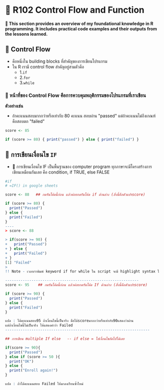 # 🌻 R102 Control Flow and Function
**📝 This section provides an overview of my foundational knowledge in R programming. It includes practical code examples and their outputs from the lessons learned.**
## 🍁 Control Flow 
- คือหนึ่งใน building blocks ที่สำคัญของการเขียนโปรแกรม
- ใน R เรามี control flow สำคัญอยู่สามตัวคือ
  - 1.`if`
  - 2.`for`
  - 3.`while`
### 🌵 หน้าที่ของ Control Flow คือการควบคุมพฤติกรรมของโปรแกรมที่เราเขียน 
**ตัวอย่างเช่น**
- ถ้าคะแนนสอบมากกว่าหรือเท่ากับ 80 คะแนน สอบผ่าน "passed" แต่ถ้าคะแนนไม่ถึงเกณฑ์คือสอบตก "failed"
```r
score <- 85

if (score >= 80) { print("passed") } else { print("failed") }
```
## 🍁 การเขียนเงื่อนไข `IF`
- 🌵 การเขียนเงื่อนไข IF เป็นพื้นฐานของ computer program ทุกภาษาจะมีโครงสร้างการเขียนเหมือนกันเลย คือ condition, if TRUE, else FALSE
```r
#if 
# =IF() in google sheets

score <- 88   ## กดรันโค้ดนี้ก่อน แล้วค่อยกดรันโค้ด if ด้านล่าง (สิ่งนี้คือตัวแปรscore)

if (score >= 80) {
  print("Passed")
} else {
  print("Failed")
}
----
> score <- 88 

> if(score >= 90) {
+   print("Passed")
+ } else {
+   print("Failed")
+ }
[1] "Failed"
> 
!! Note - เวลาเราพิมพ์ keyword if for while ใน script จะมี highlight syntax ให้เราด้วย

-------------------------------------------------------------
score <- 95    ## กดรันโค้ดนี้ก่อน แล้วค่อยกดรันโค้ด If ด้านล่าง (สิ่งนี้คือตัวแปรscore)

if (score >= 90) {
  print("Passed")
} else {
  print("Failed")
}

แปล : ได้คะแนนสอบ95 ถ้าเงื่อนไขนี้เป็นจริง คือได้scoreมากกว่าหรือเท่ากับ90แสดงว่าผ่าน
แต่ถ้าเงื่อนไขนี้ไม่เป็นจริง ให้แสดงคำว่า Failed 
------------------------------------------------------------------

## การเขียน multiple If else   -- if else = ใส่เงื่อนไขถัดไปได้เลย

if(score >= 90){
  print("Passed")
} else if (score >= 50 ){
  print("OK")
} else {
  print("Enroll again!")
}

แปล : ถ้าได้คะแนนสอบ Failed ให้มาลงเรียนซ้ำใหม่  

```
